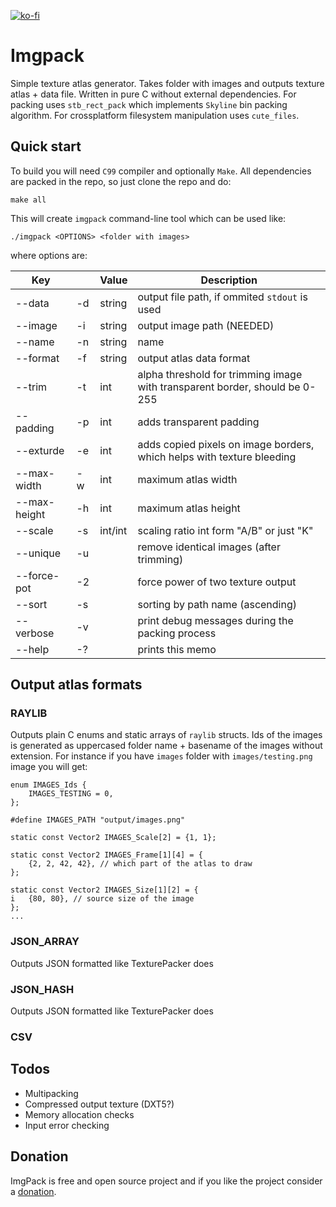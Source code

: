 [![ko-fi](https://www.ko-fi.com/img/githubbutton_sm.svg)](https://ko-fi.com/V7V0VP6A)

Imgpack
=======

Simple texture atlas generator. Takes folder with images and outputs texture atlas + data file. Written in pure C without external dependencies. For packing uses `stb_rect_pack` which implements `Skyline` bin packing algorithm. For crossplatform filesystem manipulation uses `cute_files`.

Quick start
-----------

To build you will need `C99` compiler and optionally `Make`. All dependencies are packed in the repo, so just clone the repo and do:

```
make all
```

This will create `imgpack` command-line tool which can be used like:

```
./imgpack <OPTIONS> <folder with images>
```

where options are:

| Key          |    | Value   | Description
|--------------|----|---------|----------------------------------------------
| --data       | -d | string  | output file path, if ommited `stdout` is used
| --image      | -i | string  | output image path (NEEDED)
| --name       | -n | string  | name
| --format     | -f | string  | output atlas data format
| --trim       | -t | int     | alpha threshold for trimming image with transparent border, should be 0-255
| --padding    | -p | int     | adds transparent padding
| --exturde    | -e | int     | adds copied pixels on image borders, which helps with texture bleeding
| --max-width  | -w | int     | maximum atlas width
| --max-height | -h | int     | maximum atlas height
| --scale      | -s | int/int | scaling ratio int form "A/B" or just "K"
| --unique     | -u |         | remove identical images (after trimming)
| --force-pot  | -2 |         | force power of two texture output
| --sort       | -s |         | sorting by path name (ascending)
| --verbose    | -v |         | print debug messages during the packing process
| --help       | -? |         | prints this memo

Output atlas formats
--------------------

### RAYLIB

Outputs plain C enums and static arrays of `raylib` structs. Ids of the images is generated as uppercased folder name + basename of the images without extension. For instance if you have `images` folder with `images/testing.png` image you will get:
```
enum IMAGES_Ids {
	IMAGES_TESTING = 0,
};

#define IMAGES_PATH "output/images.png"

static const Vector2 IMAGES_Scale[2] = {1, 1};

static const Vector2 IMAGES_Frame[1][4] = {
	{2, 2, 42, 42}, // which part of the atlas to draw
};

static const Vector2 IMAGES_Size[1][2] = {
i	{80, 80}, // source size of the image
};
...
```

### JSON\_ARRAY

Outputs JSON formatted like TexturePacker does

### JSON\_HASH

Outputs JSON formatted like TexturePacker does

### CSV

Todos
-----

* Multipacking
* Compressed output texture (DXT5?)
* Memory allocation checks
* Input error checking

Donation
--------

ImgPack is free and open source project and if you like the project consider a [donation](https://ko-fi.com/V7V0VP6A).
